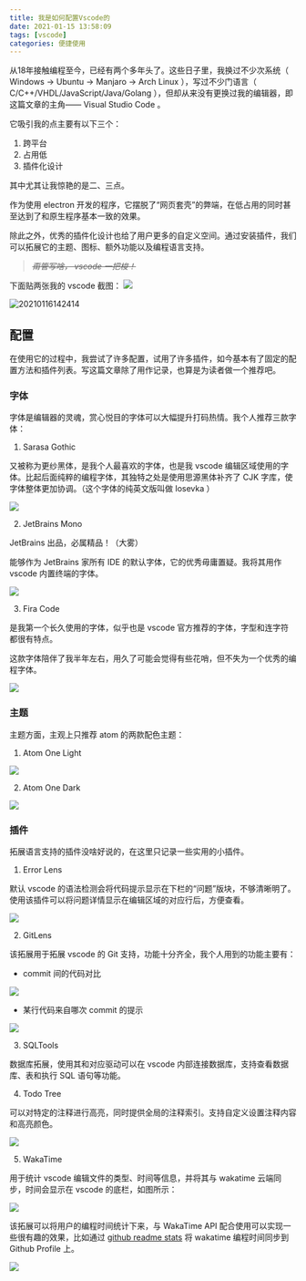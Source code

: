 ```yaml
---
title: 我是如何配置Vscode的
date: 2021-01-15 13:58:09
tags: [vscode]
categories: 便捷使用
---
```


从18年接触编程至今，已经有两个多年头了。这些日子里，我换过不少次系统（ Windows -> Ubuntu -> Manjaro -> Arch Linux ），写过不少门语言（ C/C++/VHDL/JavaScript/Java/Golang ），但却从来没有更换过我的编辑器，即这篇文章的主角—— Visual Studio Code 。

<!--more-->

它吸引我的点主要有以下三个：

1. 跨平台
2. 占用低
3. 插件化设计

其中尤其让我惊艳的是二、三点。

作为使用 electron 开发的程序，它摆脱了“网页套壳”的弊端，在低占用的同时甚至达到了和原生程序基本一致的效果。

除此之外，优秀的插件化设计也给了用户更多的自定义空间。通过安装插件，我们可以拓展它的主题、图标、额外功能以及编程语言支持。

> ~~*甭管写啥， vscode 一把梭！*~~

下面贴两张我的 vscode 截图：
![](https://rmt.dogedoge.com/fetch/allwens-work/storage/pic_1610690634182.png)  

![20210116142414](https://rmt.dogedoge.com/fetch/allwens-work/storage/20210116142414.png)

## 配置

在使用它的过程中，我尝试了许多配置，试用了许多插件，如今基本有了固定的配置方法和插件列表。写这篇文章除了用作记录，也算是为读者做一个推荐吧。

### 字体

字体是编辑器的灵魂，赏心悦目的字体可以大幅提升打码热情。我个人推荐三款字体：

1. Sarasa Gothic

又被称为更纱黑体，是我个人最喜欢的字体，也是我 vscode 编辑区域使用的字体。比起后面纯粹的编程字体，其独特之处是使用思源黑体补齐了 CJK 字库，使字体整体更加协调。（这个字体的纯英文版叫做 Iosevka ）

![](https://rmt.dogedoge.com/fetch/allwens-work/storage/preview-all.png)

2. JetBrains Mono

JetBrains 出品，必属精品！（大雾）

能够作为 JetBrains 家所有 IDE 的默认字体，它的优秀毋庸置疑。我将其用作 vscode 内置终端的字体。

![](https://rmt.dogedoge.com/fetch/allwens-work/storage/JetBrainsMonoTypeface.gif)

3. Fira Code

是我第一个长久使用的字体，似乎也是 vscode 官方推荐的字体，字型和连字符都很有特点。

这款字体陪伴了我半年左右，用久了可能会觉得有些花哨，但不失为一个优秀的编程字体。

![](https://rmt.dogedoge.com/fetch/allwens-work/storage/stylistic_sets.png)

### 主题

主题方面，主观上只推荐 atom 的两款配色主题：

1. Atom One Light

![](https://rmt.dogedoge.com/fetch/allwens-work/storage/preview.png)

2. Atom One Dark

![](https://rmt.dogedoge.com/fetch/allwens-work/storage/preview%20(1).png)

### 插件

拓展语言支持的插件没啥好说的，在这里只记录一些实用的小插件。

1. Error Lens

默认 vscode 的语法检测会将代码提示显示在下栏的“问题”版块，不够清晰明了。使用该插件可以将问题详情显示在编辑区域的对应行后，方便查看。

![](https://rmt.dogedoge.com/fetch/allwens-work/storage/pic_1610714848157.png)  


2. GitLens

该拓展用于拓展 vscode 的 Git 支持，功能十分齐全，我个人用到的功能主要有：
  
  +  commit 间的代码对比

![](https://rmt.dogedoge.com/fetch/allwens-work/storage/pic_1610714962427.png)  

  + 某行代码来自哪次 commit 的提示

![](https://rmt.dogedoge.com/fetch/allwens-work/storage/pic_1610715086159.png)  


3. SQLTools

数据库拓展，使用其和对应驱动可以在 vscode 内部连接数据库，支持查看数据库、表和执行 SQL 语句等功能。

4. Todo Tree

可以对特定的注释进行高亮，同时提供全局的注释索引。支持自定义设置注释内容和高亮颜色。

![](https://rmt.dogedoge.com/fetch/allwens-work/storage/pic_1610715678658.png)  

5. WakaTime

用于统计 vscode 编辑文件的类型、时间等信息，并将其与 wakatime 云端同步，时间会显示在 vscode 的底栏，如图所示：

![](https://rmt.dogedoge.com/fetch/allwens-work/storage/pic_1610715808840.png)  

该拓展可以将用户的编程时间统计下来，与 WakaTime API 配合使用可以实现一些很有趣的效果，比如通过 [github readme stats](https://github.com/anuraghazra/github-readme-stats) 将 wakatime 编程时间同步到 Github Profile 上。

![](https://rmt.dogedoge.com/fetch/allwens-work/storage/pic_1610716778436.png)  
